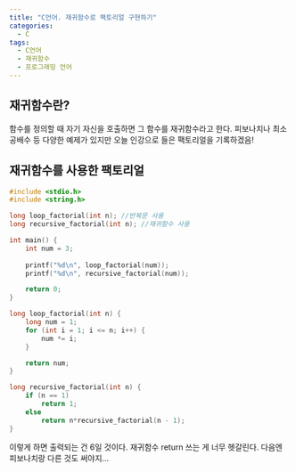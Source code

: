 ```yaml
---
title: "C언어. 재귀함수로 팩토리얼 구현하기"
categories:
  - C
tags:
  - C언어
  - 재귀함수
  - 프로그래밍 언어
---
```


## 재귀함수란?

함수를 정의할 때 자기 자신을 호출하면 그 함수를 재귀함수라고 한다. 피보나치나 최소공배수 등 다양한 예제가 있지만 오늘 인강으로 들은 팩토리얼을 기록하겠음!

## 재귀함수를 사용한 팩토리얼

```c
#include <stdio.h>
#include <string.h>

long loop_factorial(int n); //반복문 사용
long recursive_factorial(int n); //재귀함수 사용

int main() {
	int num = 3;
	
	printf("%d\n", loop_factorial(num));
	printf("%d\n", recursive_factorial(num));

	return 0;
}

long loop_factorial(int n) {
	long num = 1;
	for (int i = 1; i <= n; i++) {
		num *= i;
	}

	return num;
}

long recursive_factorial(int n) {
	if (n == 1)
		return 1;
	else
		return n*recursive_factorial(n - 1);
}
```

이렇게 하면 출력되는 건 6일 것이다. 재귀함수 return 쓰는 게 너무 헷갈린다. 다음엔 피보나치랑 다른 것도 써야지...

